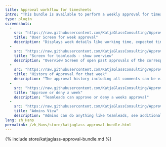 ```yaml
---
title: Approval workflow for timesheets
intro: "This bundle is available to perform a weekly approval for timesheets."
type: plugin
screenshots:
  - 
    src: "https://raw.githubusercontent.com/KatjaGlassConsulting/ApprovalBundle/0.9.1/_documentation/Screenshot_UserApprovalForWeek.png"
    title: "User Screen for week approval"
    description: "Displays week details like working time, expected time and actions like submit for approval"
  - 
    src: "https://raw.githubusercontent.com/KatjaGlassConsulting/ApprovalBundle/0.9.1/_documentation/Screenshot_TeamleadOverviewOfTeam.png"
    title: "Screen for teamleads - show overview"
    description: "Overview Screen of open past approvals of the corresponding team members and itself and status of current finished week"
  - 
    src: "https://raw.githubusercontent.com/KatjaGlassConsulting/ApprovalBundle/0.9.1/_documentation/Screenshot_TeamleadSeeHistory.png"
    title: "History of Approval for that week"
    description: "The approval history including all comments can be viewed by the teamlead or users"
  - 
    src: "https://raw.githubusercontent.com/KatjaGlassConsulting/ApprovalBundle/0.9.1/_documentation/Screenshot_TeamleadApproveDeny.png"
    title: "Approve or deny a week"
    description: "Teamleads can approve or deny a weeks approval"
  - 
    src: "https://raw.githubusercontent.com/KatjaGlassConsulting/ApprovalBundle/0.9.1/_documentation/Screenshot_AdminRollbackOption.png"
    title: "Admins View"
    description: "Admins can do anything like teamleads, see additionally all colleagues in the overview and have the option to undo an approval"
lang: zh_Hans
permalink: /zh_Hans/store/katjaglass-approval-bundle.html
---
```


{% include store/katjaglass-approval-bundle.md %}
